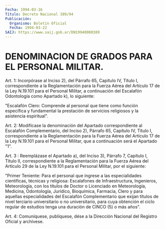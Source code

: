 ```yaml
---
Fecha: 1994-03-16
Título: Decreto Nacional 389/94
Publicación:
  Organismo: Boletín Oficial
  Fecha: 1994-03-22
SAIJ: https://www.saij.gob.ar/DN19940000389
---
```

# DENOMINACION DE GRADOS PARA EL PERSONAL MILITAR.

<a id="1"></a>
Art. 1: Incorpórase al Inciso 2), del Párrafo 65, Capítulo IV, Título  I, correspondiente a la Reglamentación para la Fuerza Aérea del Artículo  17  de  la  Ley  N.19.101 para el Personal Militar, a continuación  del  Escalafón  Odontología   como  Apartado  k),  lo siguiente:

"Escalafón  Clero: Comprende al personal que  tiene  como  función específica y fundamental  la  prestación  de servicios religiosos y la asistencia espiritual".

<a id="2"></a>
Art. 2: Modifícase la denominación del Apartado correspondiente al Escalafón  Complementario,  del  Inciso 2), Párrafo 65, Capítulo IV, Título I, correspondiente a la Reglamentación  para  la  Fuerza Aérea  del Artículo 17 de la Ley N.19.101 para el Personal Militar, que a continuación será el Apartado "1".

<a id="3"></a>
Art. 3 : Reemplázase el Apartado a), del Inciso 3), Párrafo 7, Capítulo  I, Título II, correspondiente a la Reglamentación para la Fuerza Aérea  del  Artículo  29 de la Ley N.19.101 para el Personal Militar, por el siguiente:

"Primer Teniente: Para el personal que ingrese a las especialidades científicas, técnicas  y  religiosa:  Escalafones de Infraestructura,  Ingenieros,  Meteorología,  con  los  títulos  de Doctor    o  Licenciado  en  Meteorología,  Medicina,  Odontología, Jurídico, Bioquímica, Farmacia, Clero y para aquellas especialidades  del  Escalafón Complementario que exijan títulos de nivel  terciario  universitario   o  no  universitario,  para  cuya obtención el ciclo regular de estudios  tenga una duración de CINCO (5) o más años".

<a id="4"></a>
Art.  4: Comuníquese, publíquese, dése a la Dirección Nacional del Registro Oficial y archívese.
